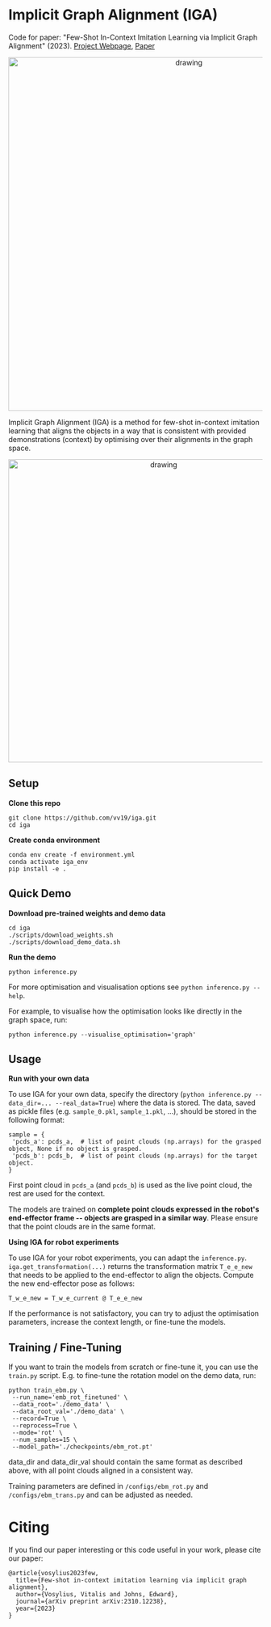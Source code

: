 # Implicit Graph Alignment (IGA)

Code for paper: "Few-Shot In-Context Imitation Learning via Implicit Graph Alignment" (2023).
[Project Webpage](https://www.robot-learning.uk/implicit-graph-alignment), [Paper](https://arxiv.org/pdf/2310.12238.pdf)

<p align="center">
<img src="./media/overview.gif" alt="drawing" width="700"/>
</p>

Implicit Graph Alignment (IGA) is a method for few-shot in-context imitation learning that aligns the objects in a way that is consistent with provided demonstrations (context) by optimising over their alignments in the graph space.

<p align="center">
<img src="./media/graph_optim.gif" alt="drawing" width="600"/>
</p>

## Setup

**Clone this repo**

```
git clone https://github.com/vv19/iga.git
cd iga
```

**Create conda environment**

```
conda env create -f environment.yml
conda activate iga_env
pip install -e .
```

## Quick Demo

**Download pre-trained weights and demo data**

```
cd iga
./scripts/download_weights.sh
./scripts/download_demo_data.sh
```

**Run the demo**

```
python inference.py
```

For more optimisation and visualisation options see `python inference.py --help`.

For example, to visualise how the optimisation looks like directly in the graph space, run:

```
python inference.py --visualise_optimisation='graph'
```

## Usage
**Run with your own data**

To use IGA for your own data, specify the directory (`python inference.py --data_dir=... --real_data=True`) where the data is stored.
The data, saved as pickle files (e.g. `sample_0.pkl`, `sample_1.pkl`, ...), should be stored in the following format:

```
sample = {
 'pcds_a': pcds_a,  # list of point clouds (np.arrays) for the grasped object, None if no object is grasped.
 'pcds_b': pcds_b,  # list of point clouds (np.arrays) for the target object.
}
```

First point cloud in `pcds_a` (and `pcds_b`) is used as the live point cloud, the rest are used for the context. 

The models are trained on **complete point clouds expressed in the robot's end-effector frame -- objects are grasped in a similar way**. 
Please ensure that the point clouds are in the same format.

**Using IGA for robot experiments**

To use IGA for your robot experiments, you can adapt the `inference.py`.
`iga.get_transformation(...)` returns the transformation matrix `T_e_e_new` that needs to be applied to the end-effector to align the objects.
Compute the new end-effector pose as follows:
```
T_w_e_new = T_w_e_current @ T_e_e_new
```

If the performance is not satisfactory, you can try to adjust the optimisation parameters, increase the context length,
or fine-tune the models.

## Training / Fine-Tuning

If you want to train the models from scratch or fine-tune it, you can use the `train.py` script.
E.g. to fine-tune the rotation model on the demo data, run:

```
python train_ebm.py \
 --run_name='emb_rot_finetuned' \
 --data_root='./demo_data' \
 --data_root_val='./demo_data' \
 --record=True \
 --reprocess=True \
 --mode='rot' \
 --num_samples=15 \
 --model_path='./checkpoints/ebm_rot.pt'
```

data_dir and data_dir_val should contain the same format as described above, with all point clouds aligned in a consistent way.

Training parameters are defined in `/configs/ebm_rot.py` and `/configs/ebm_trans.py` and can be adjusted as needed.

# Citing

If you find our paper interesting or this code useful in your work, please cite our paper:

```
@article{vosylius2023few,
  title={Few-shot in-context imitation learning via implicit graph alignment},
  author={Vosylius, Vitalis and Johns, Edward},
  journal={arXiv preprint arXiv:2310.12238},
  year={2023}
}
```

